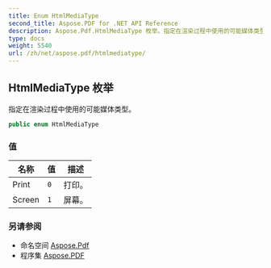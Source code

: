 ```yaml
---
title: Enum HtmlMediaType
second_title: Aspose.PDF for .NET API Reference
description: Aspose.Pdf.HtmlMediaType 枚举。指定在渲染过程中使用的可能媒体类型
type: docs
weight: 5540
url: /zh/net/aspose.pdf/htmlmediatype/
---
```

## HtmlMediaType 枚举

指定在渲染过程中使用的可能媒体类型。

```csharp
public enum HtmlMediaType
```

### 值

| 名称 | 值 | 描述 |
| --- | --- | --- |
| Print | `0` | 打印。 |
| Screen | `1` | 屏幕。 |

### 另请参阅

* 命名空间 [Aspose.Pdf](../../aspose.pdf/)
* 程序集 [Aspose.PDF](../../)